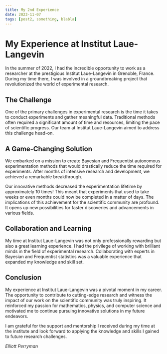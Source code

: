 ```yaml
---
title: My 2nd Experience 
date: 2023-11-07
tags: [post2, something, blabla]
---
```


# My Experience at Institut Laue-Langevin

In the summer of 2022, I had the incredible opportunity to work as a researcher at the prestigious Institut Laue-Langevin in Grenoble, France. During my time there, I was involved in a groundbreaking project that revolutionized the world of experimental research.

## The Challenge

One of the primary challenges in experimental research is the time it takes to conduct experiments and gather meaningful data. Traditional methods often required a significant amount of time and resources, limiting the pace of scientific progress. Our team at Institut Laue-Langevin aimed to address this challenge head-on.

## A Game-Changing Solution

We embarked on a mission to create Bayesian and Frequentist autonomous experimentation methods that would drastically reduce the time required for experiments. After months of intensive research and development, we achieved a remarkable breakthrough.

Our innovative methods decreased the experimentation lifetime by approximately 10 times! This meant that experiments that used to take weeks or even months could now be completed in a matter of days. The implications of this achievement for the scientific community are profound. It opens up new possibilities for faster discoveries and advancements in various fields.

## Collaboration and Learning

My time at Institut Laue-Langevin was not only professionally rewarding but also a great learning experience. I had the privilege of working with brilliant minds in the field of experimental research. Collaborating with experts in Bayesian and Frequentist statistics was a valuable experience that expanded my knowledge and skill set.

## Conclusion

My experience at Institut Laue-Langevin was a pivotal moment in my career. The opportunity to contribute to cutting-edge research and witness the impact of our work on the scientific community was truly inspiring. It reinforced my passion for mathematics, physics, and computer science and motivated me to continue pursuing innovative solutions in my future endeavors.

I am grateful for the support and mentorship I received during my time at the institute and look forward to applying the knowledge and skills I gained to future research challenges.

*Elliott Perryman*

